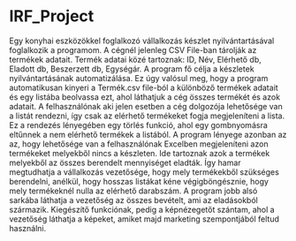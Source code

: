 # IRF_Project
Egy konyhai eszközökkel foglalkozó vállalkozás készlet nyilvántartásával foglalkozik a programom. A cégnél jelenleg CSV File-ban tárolják az termékek adatait. Termék adatai közé tartoznak: ID, Név, Elérhető db, Eladott db, Beszerzett db, Egységár. A program fő célja a készletek nyilvántartásának automatizálása. Ez úgy valósul meg, hogy a program automatikusan kinyeri a Termék.csv file-ból a különböző termékek adatait és egy listába beolvassa ezt, ahol láthatjuk a cég összes termékét és azok adatait. A felhasználónak aki jelen esetben a cég dolgozója lehetősége van a listát rendezni, így csak az elérhető termékeket fogja megjeleníteni a lista. Ez a rendezés lényegében egy törlés funkció, ahol egy gombnyomásra eltűnnek a nem elérhető termékek a listából. A program lényege azonban az az, hogy lehetősége van a felhasználónak Excelben megjeleníteni azon termékeket melyekből nincs a készleten. Ide tartoznak azok a termékek melyekből az összes berendelt mennyiséget eladták. Így hamar megtudhatja a vállalkozás vezetősége, hogy mely termékekből szükséges berendelni, anélkül, hogy hosszas listákat kéne végigböngésznie, hogy mely termékeknél nulla az elérhető darabszám. A program jobb alsó sarkába láthatja a vezetőség az összes bevételt, ami az eladásokból származik. Kiegészítő funkciónak, pedig a képnézegetőt szántam, ahol a vezetőség láthatja a képeket, amiket majd marketing szempontjából feltud használni.
